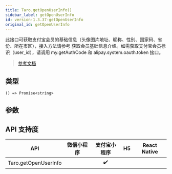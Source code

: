 ```yaml
---
title: Taro.getOpenUserInfo()
sidebar_label: getOpenUserInfo
id: version-1.3.37-getOpenUserInfo
original_id: getOpenUserInfo
---
```


此接口可获取支付宝会员的基础信息（头像图片地址、昵称、性别、国家码、省份、所在市区），接入方法请参考 获取会员基础信息介绍。如需获取支付宝会员标识（user_id），请调用 my.getAuthCode 和 alipay.system.oauth.token 接口。

> [参考文档](https://docs.alipay.com/mini/api/ch8chh)

## 类型

```tsx
() => Promise<string>
```

## 参数

## API 支持度

| API | 微信小程序 | 支付宝小程序 | H5 | React Native |
| :---: | :---: | :---: | :---: | :---: |
| Taro.getOpenUserInfo |  | ✔️ |  |  |
